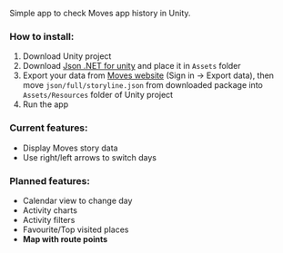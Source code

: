 Simple app to check Moves app history in Unity.

### How to install:

1. Download Unity project
2. Download [Json .NET for unity][1] and place it in `Assets` folder
3. Export your data from [Moves website][2] (Sign in -\> Export data), then move `json/full/storyline.json` from downloaded package into `Assets/Resources` folder of Unity project
4. Run the app

### Current features:
- Display Moves story data
- Use right/left arrows to switch days

### Planned features:
- Calendar view to change day
- Activity charts
- Activity filters
- Favourite/Top visited places
- **Map with route points**

[1]:	https://assetstore.unity.com/packages/tools/input-management/json-net-for-unity-11347
[2]:	http://moves-app.com